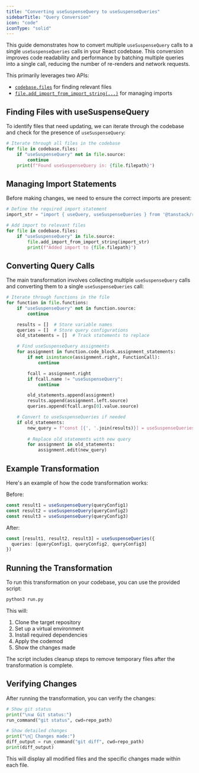```yaml
---
title: "Converting useSuspenseQuery to useSuspenseQueries"
sidebarTitle: "Query Conversion"
icon: "code"
iconType: "solid"
---
```


This guide demonstrates how to convert multiple `useSuspenseQuery` calls to a single `useSuspenseQueries` calls in your React codebase. This conversion improves code readability and performance by batching multiple queries into a single call, reducing the number of re-renders and network requests.

This primarily leverages two APIs:
- [`codebase.files`](/api-reference/Codebase#files) for finding relevant files
- [`file.add_import_from_import_string(...)`](/codebase-sdk/core/File#add-import-from-import-string) for managing imports

## Finding Files with useSuspenseQuery

To identify files that need updating, we can iterate through the codebase and check for the presence of `useSuspenseQuery`:

```python python
# Iterate through all files in the codebase
for file in codebase.files:
    if "useSuspenseQuery" not in file.source:
        continue
    print(f"Found useSuspenseQuery in: {file.filepath}")
```

## Managing Import Statements

Before making changes, we need to ensure the correct imports are present:

```python python
# Define the required import statement
import_str = "import { useQuery, useSuspenseQueries } from '@tanstack/react-query'"

# Add import to relevant files
for file in codebase.files:
    if "useSuspenseQuery" in file.source:
        file.add_import_from_import_string(import_str)
        print(f"Added import to {file.filepath}")
```

## Converting Query Calls

The main transformation involves collecting multiple `useSuspenseQuery` calls and converting them to a single `useSuspenseQueries` call:

```python python
# Iterate through functions in the file
for function in file.functions:
    if "useSuspenseQuery" not in function.source:
        continue

    results = []  # Store variable names
    queries = []  # Store query configurations
    old_statements = []  # Track statements to replace

    # Find useSuspenseQuery assignments
    for assignment in function.code_block.assignment_statements:
        if not isinstance(assignment.right, FunctionCall):
            continue

        fcall = assignment.right
        if fcall.name != "useSuspenseQuery":
            continue

        old_statements.append(assignment)
        results.append(assignment.left.source)
        queries.append(fcall.args[0].value.source)

    # Convert to useSuspenseQueries if needed
    if old_statements:
        new_query = f"const [{', '.join(results)}] = useSuspenseQueries({{queries: [{', '.join(queries)}]}})"
        
        # Replace old statements with new query
        for assignment in old_statements:
            assignment.edit(new_query)
```

## Example Transformation

Here's an example of how the code transformation works:

Before:
```typescript
const result1 = useSuspenseQuery(queryConfig1)
const result2 = useSuspenseQuery(queryConfig2)
const result3 = useSuspenseQuery(queryConfig3)
```

After:
```typescript
const [result1, result2, result3] = useSuspenseQueries({
  queries: [queryConfig1, queryConfig2, queryConfig3]
})
```

## Running the Transformation

To run this transformation on your codebase, you can use the provided script:

```bash
python3 run.py
```

This will:
1. Clone the target repository
2. Set up a virtual environment
3. Install required dependencies
4. Apply the codemod
5. Show the changes made

<Note>
The script includes cleanup steps to remove temporary files after the transformation is complete.
</Note>

## Verifying Changes

After running the transformation, you can verify the changes:

```python python
# Show git status
print("\n📊 Git status:")
run_command("git status", cwd=repo_path)

# Show detailed changes
print("\n📝 Changes made:")
diff_output = run_command("git diff", cwd=repo_path)
print(diff_output)
```

This will display all modified files and the specific changes made within each file.
